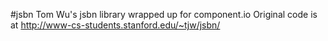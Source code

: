 #jsbn
Tom Wu's jsbn library wrapped up for component.io
Original code is at http://www-cs-students.stanford.edu/~tjw/jsbn/